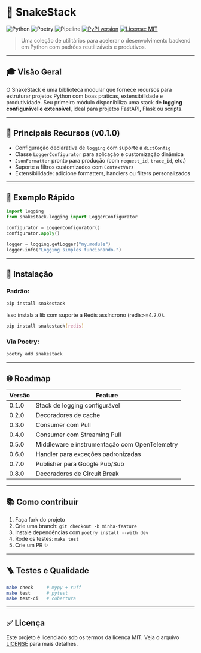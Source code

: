 # 🐍 SnakeStack

![Python](https://img.shields.io/badge/python-^3.13-blue)
![Poetry](https://img.shields.io/badge/poetry-2.1.3+-blueviolet)
![Pipeline](https://github.com/BrunoSegato/snakestack/actions/workflows/ci.yml/badge.svg)
[![PyPI version](https://badge.fury.io/py/snakestack.svg)](https://pypi.org/project/snakestack/)
[![License: MIT](https://img.shields.io/badge/License-MIT-yellow.svg)](LICENSE)

> Uma coleção de utilitários para acelerar o desenvolvimento backend em Python com padrões reutilizáveis e produtivos.

---

## 🎓 Visão Geral

O SnakeStack é uma biblioteca modular que fornece recursos para estruturar projetos Python com boas práticas, extensibilidade e produtividade. Seu primeiro módulo disponibiliza uma stack de **logging configurável e extensível**, ideal para projetos FastAPI, Flask ou scripts.

---

## 🚀 Principais Recursos (v0.1.0)

* Configuração declarativa de `logging` com suporte a `dictConfig`
* Classe `LoggerConfigurator` para aplicação e customização dinâmica
* `JsonFormatter` pronto para produção (com `request_id`, `trace_id`, etc.)
* Suporte a filtros customizados com `ContextVars`
* Extensibilidade: adicione formatters, handlers ou filters personalizados

---

## 👀 Exemplo Rápido

```python
import logging
from snakestack.logging import LoggerConfigurator

configurator = LoggerConfigurator()
configurator.apply()

logger = logging.getLogger("my.module")
logger.info("Logging simples funcionando.")
```

---

## 🔧 Instalação

### Padrão:

```bash
pip install snakestack
```

Isso instala a lib com suporte a Redis assíncrono (redis>=4.2.0).
```bash
pip install snakestack[redis]
```

### Via Poetry:

```bash
poetry add snakestack
```

---

## 🌐 Roadmap

| Versão | Feature                                       |
| ------ |-----------------------------------------------|
| 0.1.0  | Stack de logging configurável                 |
| 0.2.0  | Decoradores de cache                          |
| 0.3.0  | Consumer com Pull                             |
| 0.4.0  | Consumer com Streaming Pull                   |
| 0.5.0  | Middleware e instrumentação com OpenTelemetry |
| 0.6.0  | Handler para exceções padronizadas            |
| 0.7.0  | Publisher para Google Pub/Sub                 |
| 0.8.0  | Decoradores de Circuit Break                  |

---

## 📚 Como contribuir

1. Faça fork do projeto
2. Crie uma branch: `git checkout -b minha-feature`
3. Instale dependências com `poetry install --with dev`
4. Rode os testes: `make test`
5. Crie um PR ✨

---

## 🪜 Testes e Qualidade

```bash
make check     # mypy + ruff
make test      # pytest
make test-ci   # cobertura
```

---

## ✅ Licença

Este projeto é licenciado sob os termos da licença MIT. Veja o arquivo [LICENSE](LICENSE) para mais detalhes.
